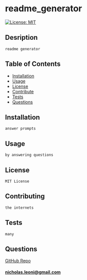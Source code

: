
# readme_generator
[![License: MIT](https://img.shields.io/badge/License-MIT-yellow.svg)](https://opensource.org/licenses/MIT)
## Desription
    readme generator

## Table of Contents
 - [Installation](#installation)
 - [Usage](#usage)
 - [License](#license)
 - [Contribute](#contribute)
 - [Tests](#tests)
 - [Questions](#questions)

## Installation
    answer prompts    
## Usage
    by answering questions
## License
    MIT License
## Contributing
    the internets
## Tests
    many
## Questions
[GitHub Repo](https://github.com/njleoni/readme_generator)
#### nicholas.leoni@gmail.com
